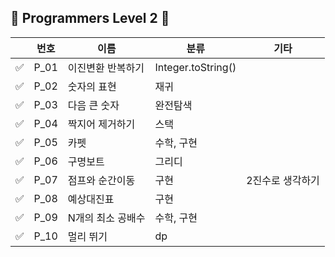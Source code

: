 ## 💜 Programmers Level 2 💜

|     | 번호   | 이름         | 분류                 | 기타        |
|-----|------|------------|--------------------|-----------|
| ✅   | P_01 | 이진변환 반복하기  | Integer.toString() |           |
| ✅   | P_02 | 숫자의 표현     | 재귀                 |           |
| ✅   | P_03 | 다음 큰 숫자    | 완전탐색               |           |
| ✅   | P_04 | 짝지어 제거하기   | 스택                 |           |
| ✅   | P_05 | 카펫         | 수학, 구현             |           |
| ✅   | P_06 | 구명보트       | 그리디                |    |
| ✅   | P_07 | 점프와 순간이동   | 구현                 | 2진수로 생각하기 |
| ✅   | P_08 | 예상대진표      | 구현                 |  |
| ✅   | P_09 | N개의 최소 공배수 | 수학, 구현             |  |
| ✅   | P_10 | 멀리 뛰기      | dp                 |  |
